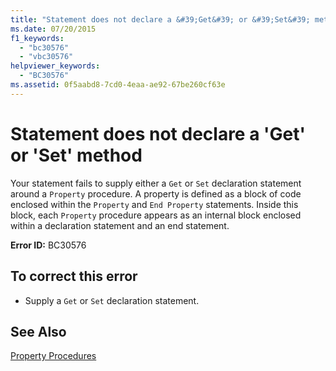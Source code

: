 ```yaml
---
title: "Statement does not declare a &#39;Get&#39; or &#39;Set&#39; method"
ms.date: 07/20/2015
f1_keywords: 
  - "bc30576"
  - "vbc30576"
helpviewer_keywords: 
  - "BC30576"
ms.assetid: 0f5aabd8-7cd0-4eaa-ae92-67be260cf63e
---
```

# Statement does not declare a &#39;Get&#39; or &#39;Set&#39; method
Your statement fails to supply either a `Get` or `Set` declaration statement around a `Property` procedure. A property is defined as a block of code enclosed within the `Property` and `End Property` statements. Inside this block, each `Property` procedure appears as an internal block enclosed within a declaration statement and an end statement.  
  
 **Error ID:** BC30576  
  
## To correct this error  
  
- Supply a `Get` or `Set` declaration statement.  
  
## See Also  
 [Property Procedures](../../visual-basic/programming-guide/language-features/procedures/property-procedures.md)
